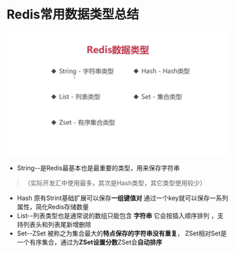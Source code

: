 # Redis常用数据类型总结
![](media/16182923938972/16182924008316.jpg)
* String--是Redis最基本也是最重要的类型，用来保存字符串

>（实际开发汇中使用最多，其次是Hash类型，其它类型使用较少） 

* Hash 原有Strint基础扩展可以保存**一组键值对** 通过一个key就可以保存一系列属性，简化Redis存储数量
* List--列表类型也是通常说的数组只能包含 **字符串** 它会按插入顺序排列 ，支持列表头和列表尾新增删除
* Set--ZSet 被称之为集合最大的**特点保存的字符串没有重复**， ZSet相对Set是一个有序集合，通过为**ZSet设置分数**ZSet会**自动排序**
